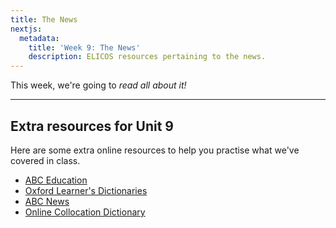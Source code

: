 ```yaml
---
title: The News
nextjs:
  metadata:
    title: 'Week 9: The News'
    description: ELICOS resources pertaining to the news.
---
```


This week, we're going to _read all about it!_

---

## Extra resources for Unit 9

Here are some extra online resources to help you practise what we've covered in class.

- [ABC Education](https://www.abc.net.au/education/learn-english/more-word-idioms/13118116)
- [Oxford Learner's Dictionaries](https://www.oxfordlearnersdictionaries.com/definition/english/word_1?q=word)
- [ABC News](https://www.abc.net.au/news/qld)
- [Online Collocation Dictionary](https://www.freecollocation.com)
